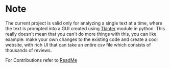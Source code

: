 # Note
The current project is valid only for analyzing a single text at a time, where the text is prompted into a GUI created using 
[Tkinter](https://www.tutorialspoint.com/python/python_gui_programming.htm#:~:text=Tkinter%20is%20the%20standard%20GUI,Tkinter%20is%20an%20easy%20task.) 
module in python. This really doesn't mean that you can't do more things with this, you can like example: make your own changes to the existing code and create 
a cool website, with rich UI that can take an entire csv file which consists of thousands of reviews.

For Contributions refer to [ReadMe](https://github.com/Cloud-Community-Group/Azure-Cognitive-Services_Sentiment-Analysis/blob/main/README.md)
